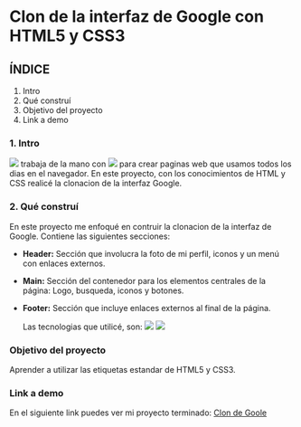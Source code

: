 # Clon de la interfaz de Google con HTML5 y CSS3

## ÍNDICE
1. Intro
2. Qué construí
3. Objetivo del proyecto
4. Link a demo

### 1. Intro
<img src="https://img.shields.io/badge/HTML5-E34F26?style=for-the-badge&logo=html5&logoColor=white" /> trabaja de la mano con  <img src="https://img.shields.io/badge/CSS3-1572B6?style=for-the-badge&logo=css3&logoColor=white" /> para crear paginas web que usamos todos los dias en el navegador. En este proyecto, con los conocimientos de HTML y CSS realicé la clonacion de la interfaz Google.

### 2. Qué construí 
En este proyecto me enfoqué en contruir la clonacion de la interfaz de Google.
Contiene las siguientes secciones:

- **Header:** Sección que involucra la foto de mi perfil, iconos y un menú con enlaces externos.
  
- **Main:** Sección del contenedor para los elementos centrales de la página: Logo, busqueda, iconos y botones.
  
- **Footer:** Sección que incluye enlaces externos al final de la página.

  Las tecnologias que utilicé, son:
  <img src="https://img.shields.io/badge/HTML5-E34F26?style=for-the-badge&logo=html5&logoColor=white" />
  <img src="https://img.shields.io/badge/CSS3-1572B6?style=for-the-badge&logo=css3&logoColor=white" />

### Objetivo del proyecto
Aprender a utilizar las etiquetas estandar de HTML5 y CSS3.

### Link a demo
En el siguiente link puedes ver mi proyecto terminado: [Clon de Goole](https://copiadegoogle-pied.vercel.app/)





  
